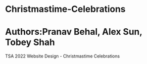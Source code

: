 # Christmastime-Celebrations
# Authors:Pranav Behal, Alex Sun, Tobey Shah
TSA 2022 Website Design - Christmastime Celebrations 

